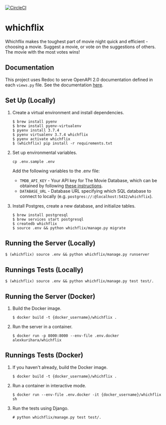 [![CircleCI](https://circleci.com/gh/akurihara/whichflix/tree/master.svg?style=svg)](https://circleci.com/gh/akurihara/whichflix/tree/master)

# whichflix

Whichflix makes the toughest part of movie night quick and efficient - choosing a movie. Suggest a movie, or vote on the suggestions of others. The movie with the most votes wins!

## Documentation

This project uses Redoc to serve OpenAPI 2.0 documentation defined in each `views.py` file. See the documentation [here](https://warm-wave-23838.herokuapp.com/redoc).

## Set Up (Locally)

1. Create a virtual environment and install dependencies.
   ```
   $ brew install pyenv
   $ brew install pyenv-virtualenv
   $ pyenv install 3.7.4
   $ pyenv virtualenv 3.7.4 whichflix
   $ pyenv activate whichflix
   $ (whichflix) pip install -r requirements.txt
   ```

2. Set up environmental variables.
   ```
   cp .env.sample .env
   ```

   Add the following variables to the .env file:
   - `TMDB_API_KEY` - Your API key for The Movie Database, which can be obtained by following [these instructions](https://developers.themoviedb.org/3/getting-started/introduction).
   - `DATABASE_URL` - Database URL specifying which SQL database to connect to locally (e.g. `postgres://:@localhost:5432/whichflix`).

3. Install Postgres, create a new database, and initialize tables.
   ```
   $ brew install postgresql
   $ brew services start postgresql
   $ createdb whichflix
   $ source .env && python whichflix/manage.py migrate
   ```

## Running the Server (Locally)

```
$ (whichflix) source .env && python whichflix/manage.py runserver
```

## Runnings Tests (Locally)

```
$ (whichflix) source .env && python whichflix/manage.py test test/.
```

## Running the Server (Docker)

1. Build the Docker image.
   ```
   $ docker build -t {docker_username}/whichflix .
   ```

2. Run the server in a container.
   ```
   $ docker run -p 8000:8000 --env-file .env.docker alexkurihara/whichflix
   ```

## Runnings Tests (Docker)

1. If you haven't already, build the Docker image.
   ```
   $ docker build -t {docker_username}/whichflix .
   ```

2. Run a container in interactive mode.
   ```
   $ docker run --env-file .env.docker -it {docker_username}/whichflix sh
   ```

3. Run the tests using Django.
   ```
   # python whichflix/manage.py test test/.
   ```
